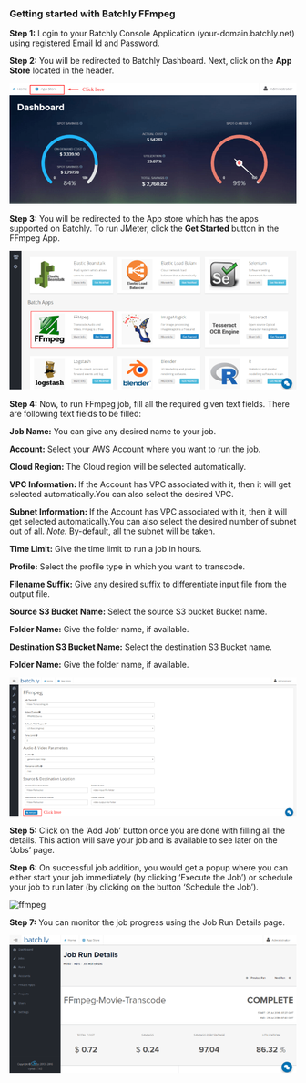 ### Getting started with Batchly FFmpeg

**Step 1:**  Login to your Batchly Console Application (your-domain.batchly.net) using registered Email Id and Password.

**Step 2:** You will be redirected to Batchly Dashboard. Next, click on the **App Store** located in the header.

![ffmpeg](../img/jmeter1.png)

**Step 3:** You will be redirected to the App store which has the apps supported on Batchly. To run JMeter, click the **Get Started** button in the FFmpeg App.

![ffmpeg](../img/ffmpeg1.png)

**Step 4:** Now, to run FFmpeg job, fill all the required given text fields. There are following text fields to be filled:

**Job Name:** You can give any desired name to your job.

**Account:** Select your AWS Account where you want to run the job.

**Cloud Region:**  The Cloud region will be selected automatically. 

**VPC Information:** If the Account has VPC associated with it, then it will get selected automatically.You can also select the desired VPC.

**Subnet Information:** If the Account has VPC associated with it, then it will get selected automatically.You can also select the desired number of subnet out of all. 
*Note:* By-default, all the subnet will be taken.

**Time Limit:** Give the time limit to run a job in hours.

**Profile:** Select the profile type in which you want to transcode.

**Filename Suffix:** Give any desired suffix to differentiate input file from the output file.

**Source S3 Bucket Name:** Select the source S3 bucket Bucket name.

**Folder Name:** Give the folder name, if available.

**Destination S3 Bucket Name:** Select the destination S3 Bucket name.

**Folder Name:** Give the folder name, if available.

![ffmpeg](../img/ffmpeg2.png)

**Step 5:** Click on the ‘Add Job’ button once you are done with filling all the details. This action will save your job and is available to see later on the ‘Jobs’ page.

**Step 6:** On successful job addition, you would get a popup where you can either start your job immediately (by clicking ‘Execute the Job’) or schedule your job to run later (by clicking on the button ‘Schedule the Job’).

![ffmpeg](../img/ffmpeg3s.png)

**Step 7:** You can monitor the job progress using the Job Run Details page.

![ffmpeg](../img/ffmpeg4.png)











